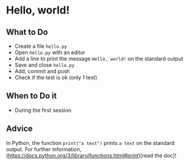 # Hello, world!

## What to Do

 - Create a file `hello.py`
 - Open `hello.py` with an editor
 - Add a line to print the message `Hello, world!` on the standard output
 - Save and close `hello.py`
 - Add, commit and push
 - Check if the test is ok (only 1 test)

## When to Do it

 - During the first session

## Advice

In Python, the function `print("a text")` prints `a text` on the standard output.
For further information, (https://docs.python.org/3/library/functions.html#print)[read the doc]!
